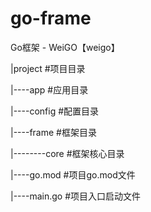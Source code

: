 # go-frame
Go框架 - WeiGO【weigo】

|project #项目目录

|----app   #应用目录

|----config    #配置目录

|----frame   #框架目录

|--------core    #框架核心目录

|----go.mod    #项目go.mod文件

|----main.go    #项目入口启动文件
